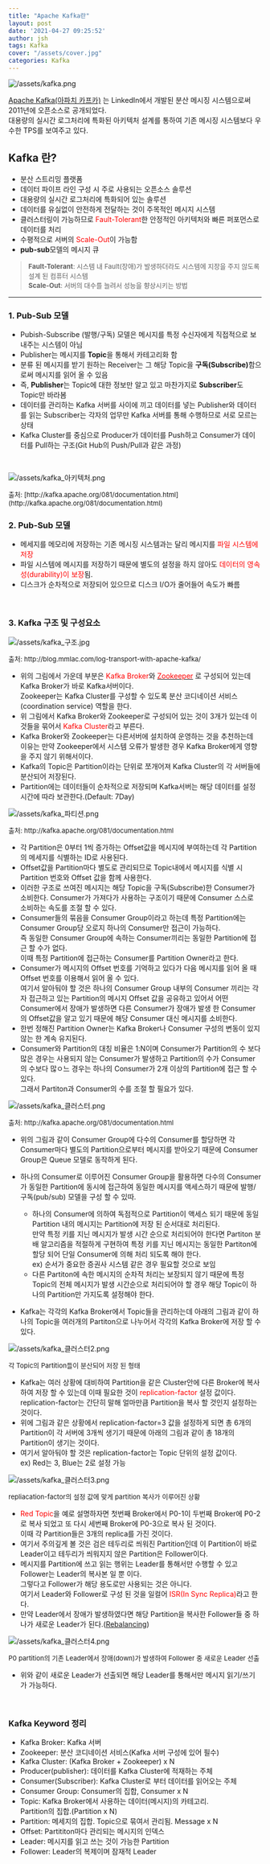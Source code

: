 ```yaml
---
title: "Apache Kafka란"
layout: post
date: '2021-04-27 09:25:52'
author: jsh
tags: Kafka
cover: "/assets/cover.jpg"
categories: Kafka
---
```


![/assets/kafka.png](/assets/kafka.png)

[Apache Kafka(아파치 카프카)](http://kafka.apache.org/)
는 LinkedIn에서 개발된 분산 메시징 시스템으로써 2011년에 오픈소스로 공개되었다.   
대용량의 실시간 로그처리에 특화된 아키텍처 설계를 통하여 기존 메시징 시스템보다 우수한 TPS를 보여주고 있다.

Kafka 란?
---------
+ 분산 스트리밍 플랫폼
+ 데이터 파이프 라인 구성 시 주로 사용되는 오픈소스 솔루션
+ 대용량의 실시간 로그처리에 특화되어 있는 솔루션
+ 데이터를 유실없이 안전하게 전달하는 것이 주목적인 메시지 시스템
+ 클러스터링이 가능하므로 <font color="red">Fault-Tolerant</font>한 안정적인 아키텍처와 빠른 퍼포먼스로 데이터를 처리
+ 수평적으로 서버의 <font color="red">Scale-Out</font>이 가능함
+ <b>pub-sub</b>모델의 메시지 큐

> <font size="2"><b>Fault-Tolerant</b>: 시스템 내 Fault(장애)가 발생하더라도 시스템에 지장을 주지 않도록 설계 된 컴퓨터 시스템   
> <b>Scale-Out</b>: 서버의 대수를 늘려서 성능을 향상시키는 방법</font>

***
 
### 1. Pub-Sub 모델
+ Pubish-Subscribe (발행/구독) 모델은 메시지를 특정 수신자에게 직접적으로 보내주는 시스템이 아님
+ Publisher는 메시지를 <b>Topic</b>을 통해서 카테고리화 함
+ 분류 된 메시지를 받기 원하는 Receiver는 그 해당 Topic을 <b>구독(Subscribe)</b>함으로써 메시지를 읽어 올 수 있음
+ 즉, <b>Publisher</b>는 Topic에 대한 정보만 알고 있고 마찬가지로 <b>Subscriber</b>도 Topic만 바라봄
+ 데이터를 관리하는 Kafka 서버를 사이에 끼고 데이터를 넣는 Publisher와 데이터를 읽는 Subscriber는 각자의 업무만 Kafka 서버를 통해 수행하므로 서로 모르는 상태
+ Kafka Cluster를 중심으로 Producer가 데이터를 Push하고 Consumer가 데이터를 Pull하는 구조(Git Hub의 Push/Pull과 같은 과정)

<br>
  
![/assets/kafka_아키텍처.png](/assets/kafka_아키텍처.png)

<font size="2">
출처: [http://kafka.apache.org/081/documentation.html](http://kafka.apache.org/081/documentation.html)
</font>

<br>

### 2. Pub-Sub 모델

+ 메세지를 메모리에 저장하는 기존 메시징 시스템과는 달리 메시지를 <font color="red">파일 시스템에 저장</font>
+ 파일 시스템에 메시지를 저장하기 때문에 별도의 설정을 하지 않아도 <font color="red">데이터의 영속성(durability)이 보장</font>됨.
+ 디스크가 순차적으로 저장되어 있으므로 디스크 I/O가 줄어들어 속도가 빠름

<br>

### 3. Kafka 구조 및 구성요소

![/assets/kafka_구조.jpg](/assets/kafka_구조.jpg)

<font size="2">
출처: http://blog.mmlac.com/log-transport-with-apache-kafka/
</font>

+ 위의 그림에서 가운데 부분은 <font color="red">Kafka Broker</font>와
  [<font color="red">Zookeeper</font>](https://suhojang.github.io/kafka/2021/05/06/zookeeper.html)
  로 구성되어 있는데 Kafka Broker가 바로 Kafka서버이다.   
Zookeeper는 Kafka Cluster를 구성할 수 있도록 분산 코디네이션 서비스(coordination service) 역할을 한다.
+ 위 그림에서 Kafka Broker와 Zookeeper로 구성되어 있는 것이 3개가 있는데 이것들을 묶어서 <font color="red">Kafka Cluster</font>라고 부른다.
+ Kafka Broker와 Zookeeper는 다른서버에 설치하여 운영하는 것을 추천하는데 이유는 만약 Zookeeper에서 시스템 오류가 발생한 경우 Kafka Broker에게 영향을 주지 않기 위해서이다.
+ Kafka의 Topic은 Partition이라는 단위로 쪼개어져 Kafka Cluster의 각 서버들에 분산되어 저장된다.
+ Partition에는 데이터들이 순차적으로 저장되며 Kafka서버는 해당 데이터를 설정 시간에 따라 보관한다.(Default: 7Day)

![/assets/kafka_파티션.png](/assets/kafka_파티션.png)

<font size="2">
출처: http://kafka.apache.org/081/documentation.html
</font>

+ 각 Partition은 0부터 1씩 증가하는 Offset값을 메시지에 부여하는데 각 Partition의 메세지를 식별하는 ID로 사용된다.
+ Offset값을 Partition마다 별도로 관리되므로 Topic내에서 메시지를 식별 시 Partition 번호와 Offset 값을 함께 사용한다.
+ 이러한 구조로 쓰여진 메시지는 해당 Topic을 구독(Subscribe)한 Consumer가 소비한다. Consumer가 가져다가 사용하는 구조이기 때문에 Consumer 스스로 소비하는 속도를 조절 할 수 있다.
+ Consumer들의 묶음을 Consumer Group이라고 하는데 특정 Partition에는 Consumer Group당 오로지 하나의 Consumer만 접근이 가능하다.   
즉 동일한 Consumer Group에 속하는 Consumer끼리는 동일한 Partition에 접근 할 수가 없다.   
  이때 특정 Partition에 접근하는 Consumer를 Partition Owner라고 한다.
+ Consumer가 메시지의 Offset 번호를 기억하고 있다가 다음 메시지를 읽어 올 때 Offset 번호를 이용해서 읽어 올 수 있다.   
  여기서 알아둬야 할 것은 하나의 Consumer Group 내부의 Consumer 끼리는 각자 접근하고 있는 Partition의 메시지 Offset 값을 공유하고 있어서
  어떤 Consumer에서 장애가 발생하면 다른 Consumer가 장애가 발생 한 Consumer의 Offset값을 알고 있기 때문에 해당 Consumer 대신 메시지를 소비한다.
+ 한번 정해진 Partition Owner는 Kafka Broker나 Consumer 구성의 변동이 있지 않는 한 계속 유지된다.
+ Consumer와 Partition의 대칭 비율은 1:N이며 Consumer가 Partition의 수 보다 많은 경우는 사용되지 않는 Consumer가 발생하고
Partition의 수가 Consumer의 수보다 많ㅇ느 경우는 하나의 Consumer가 2개 이상의 Partition에 접근 할 수 있다.   
  그래서 Partiton과 Consumer의 수를 조절 할 필요가 있다.
  
![/assets/kafka_클러스터.png](/assets/kafka_클러스터.png)

<font size="2">
출처: http://kafka.apache.org/081/documentation.html
</font>

+ 위의 그림과 같이 Consumer Group에 다수의 Consumer를 할당하면 각 Consumer마다 별도의 Partition으로부터
메시지를 받아오기 때문에 Consumer Group은 Queue 모델로 동작하게 된다.
+ 하나의 Consumer로 이루어진 Consumer Group을 활용하면 다수의 Consumer가 동일한 Partition에 동시에 접근하여 
  동일한 메시지를 액세스하기 때문에 발행/구독(pub/sub) 모델을 구성 할 수 있따.
  + 하나의 Consumer에 의하여 독점적으로 Partition이 액세스 되기 때문에 동일 Partition 내의 메시지는 Partition에 저장 된 순서대로 처리된다.   
  만약 특정 키를 지닌 메시지가 발생 시간 순으로 처리되어야 한다면 Partiton 분배 알고리즘을 적절하게 구현하여 특정 키를 지닌 메시지는 
    동일한 Partiton에 할당 되어 단일 Consumer에 의해 처리 되도록 해야 한다.   
    ex) 순서가 중요한 증권사 시스템 같은 경우 필요할 것으로 보임
  + 다른 Partiton에 속한 메시지의 순차적 처리는 보장되지 않기 때문에 특정 Topic의 전체 메시지가 발생 시간순으로 처리되어야 할 경우 해당 Topic이 하나의 Partition만 가지도록 설정해야 한다.
  
+ Kafka는 각각의 Kafka Broker에서 Topic들을 관리하는데 아래의 그림과 같이 하나의 Topic을 여러개의 Partiton으로
나누어서 각각의 Kafka Broker에 저장 할 수 있다.
  
![/assets/kafka_클러스터2.png](/assets/kafka_클러스터2.png)

<font size="2">
각 Topic의 Partition들이 분산되어 저장 된 형태 
</font>

+ Kafka는 여러 상황에 대비하여 Partition을 같은 Cluster안에 다른 Broker에 복사하여 저장 할 수 있는데
이때 필요한 것이 <font color="red">replication-factor</font> 설정 값이다.   
  replication-factor는 간단히 말해 얼마만큼 Partition을 복사 할 것인지 설정하는 것이다.
+ 위에 그림과 같은 상황에서 replication-factor=3 값을 설정하게 되면 총 6개의 Partition이 각 서버에 3개씩
생기기 때문에 아래의 그림과 같이 총 18개의 Partition이 생기는 것이다.
+ 여기서 알아둬야 할 것은 replication-factor는 Topic 단위의 설정 값이다.   
ex) Red는 3, Blue는 2로 설정 가능
  
![/assets/kafka_클러스터3.png](/assets/kafka_클러스터3.png)

<font size="2">
repliacation-factor의 설정 값에 맞게 partition 복사가 이루어진 상황 
</font>

+ <font color="red">Red Topic</font>을 예로 설명하자면 첫번째 Broker에서 P0-1이 두번째 Broker에 P0-2로 복사 되었고
또 다시 세번째 Broker에 P0-3으로 복사 된 것이다.   
  이때 각 Partition들은 3개의 replica를 가진 것이다.
+ 여기서 주의깊게 볼 것은 검은 테두리로 씌워진 Partition인데 이 Partition이 바로 Leader이고 테두리가 씌워지지 않은 Partition은 Follower이다.
+ 메시지를 Partition에 쓰고 읽는 행위는 Leader를 통해서만 수행할 수 있고 Follower는 Leader의 복사본 일 뿐 이다.   
그렇다고 Follower가 해당 용도로만 사용되는 것은 아니다.   
  여기서 Leader와 Follower로 구성 된 것을 일컬어 <font color="red">ISR(In Sync Replica)</font>라고 한다.
+ 만약 Leader에서 장애가 발생하였다면 해당 Partition을 복사한 Follower들 중 하나가 새로운 Leader가 된다.([Rebalancing](https://suhojang.github.io/kafka/2021/05/06/kafka-Rebalance.html))

![/assets/kafka_클러스터4.png](/assets/kafka_클러스터4.png)

<font size="2">
P0 partition의 기존 Leader에서 장애(down)가 발생하여 Follower 중 새로운 Leader 선출
</font>

+ 위와 같이 새로운 Leader가 선출되면 해당 Leader를 통해서만 메시지 읽기/쓰기가 가능하다.

<br>

### Kafka Keyword 정리
+ Kafka Broker: Kafka 서버
+ Zookeeper: 분산 코디네이션 서비스(Kafka 서버 구성에 있어 필수)
+ Kafka Cluster: (Kafka Broker + Zookeeper) x N
+ Producer(publisher): 데이터를 Kafka Cluster에 적재하는 주체
+ Consumer(Subscriber): Kafka Cluster로 부터 데이터를 읽어오는 주체
+ Consumer Group: Consumer의 집합, Consumer x N
+ Topic: Kafka Broker에서 사용하는 데이터(메시지)의 카테고리.    
  Partition의 집합.(Partition x N)
+ Partition: 메세지의 집합. Topic으로 묶여서 관리됨. Message x N
+ Offset: Partititon마다 관리되는 메시지의 인덱스
+ Leader: 메시지를 읽고 쓰는 것이 가능한 Partition
+ Follower: Leader의 복제이며 잠재적 Leader
